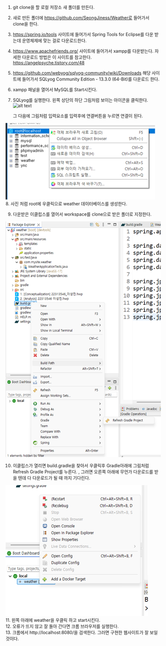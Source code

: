 1. git clone을 할 로컬 저장소 새 폴더를 만든다.
2. 새로 만든 폴더에 https://github.com/SeongJiness/Weather로 들어가서 clone을 한다.
3. https://spring.io/tools 사이트에 들어가서 Spring Tools for Eclipse를 다운 받는데 운영체제에 맞는 걸로 다운로드한다.
4. https://www.apachefriends.org/ 사이트에 들어가서 xampp를 다운받는다. 자세한 다운로드 방법은 이 사이트를 참고한다. https://angelpsyche.tistory.com/48
5. https://github.com/webyog/sqlyog-community/wiki/Downloads 해당 사이트에 들어가서 SQLyog Community Edition - 13.3.0 (64-Bit)를 다운로드 한다.
6. xampp 패널을 열어서 MySQL를 Start시킨다.
7. SQLyog를 실행한다.
   왼쪽 상단의 하단 그림처럼 보이는 아이콘을 클릭한다.
   ![alt text](https://i.ytimg.com/vi/Gbf1yws2sOc/hq720.jpg?sqp=-oaymwE7CK4FEIIDSFryq4qpAy0IARUAAAAAGAElAADIQj0AgKJD8AEB-AH-CYACsgWKAgwIABABGBMgYCh_MA8=&rs=AOn4CLB86DQRduBRYylPpz-dsBayMEjKNg) <br>

   그 다음에 그림처럼 입력요소를 입력후에 연결버튼을 누르면 연결이 된다.

![alt text](image-1.png) <br> 8. 사진 처럼 root에 우클릭으로 weather 데이터베이스를 생성한다.

9. 다운받은 이클립스를 열어서 workspace를 clone으로 받은 폴더로 지정한다.

![alt text](image-2.png)

10. 이클립스가 열리면 build.gradle을 찾아서 우클릭후 Gradle아래에 그림처럼 Refresh Gradle Project를 누른다. , 그러면 오른쪽 아래에 무언가 다운로드를 받을 텐데 다 다운로드가 될 때 까지 기다린다.

![alt text](image-3.png) <br> 11. 왼쪽 아래에 weather을 우클릭 하고 start시킨다. <br> 12. 오류가 뜨지 않고 잘 돌아 간다면 크롬 브라우저를 실행한다. <br>13. 크롬에서 http://localhost:8080/을 검색한다. 그러면 구현한 웹사이트가 잘 보일 것이다.
